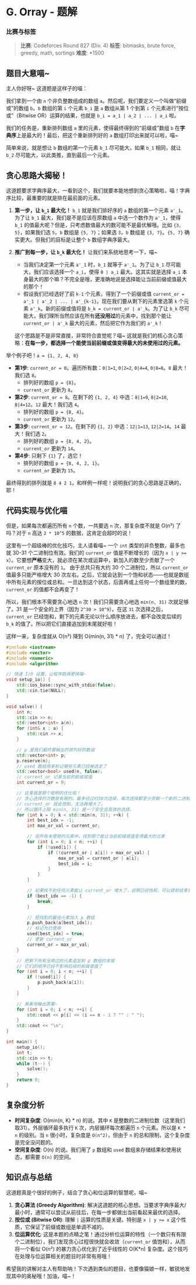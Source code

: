 # G. Orray - 题解

### 比赛与标签
> **比赛**: Codeforces Round 827 (Div. 4)
> **标签**: bitmasks, brute force, greedy, math, sortings
> **难度**: *1500

## 题目大意喵~
主人你好呀~ 这道题是这样子的喵：

我们拿到一个由 `n` 个非负整数组成的数组 `a`。然后呢，我们要定义一个叫做“前缀或”的数组 `b`。`b` 数组的第 `i` 个元素 `b_i` 是 `a` 数组从第 1 个到第 `i` 个元素进行“按位或”（Bitwise OR）运算的结果，也就是 `b_i = a_1 | a_2 | ... | a_i` 啦。

我们的任务是，重新排列数组 `a` 里的元素，使得最终得到的“前缀或”数组 `b` 在**字典序**上是最大的！最后，把这个重新排列好的 `a` 数组打印出来就可以啦，喵~

简单来说，就是想让 `b` 数组的第一个元素 `b_1` 尽可能大，如果 `b_1` 相同，就让 `b_2` 尽可能大，以此类推，直到最后一个元素。

## 贪心思路大揭秘！
这道题要求字典序最大，一看到这个，我们就要本能地想到贪心策略啦，喵！字典序比较，最重要的就是排在最前面的元素。

1.  **第一步，让 `b_1` 最大化！**
    `b_1` 就是我们排好序的 `a` 数组的第一个元素 `a'_1`。为了让 `b_1` 最大，我们是不是应该在原数组 `a` 中选一个数作为 `a'_1`，使得 `b_1` 的值最大呢？但是，只考虑数值最大的数可能不是最优解哦。比如 `{3, 5}`，如果我们选 `5`，`b` 数组是 `{5, 7}`；如果选 `3`，`b` 数组是 `{3, 7}`。`{5, 7}` 确实更大。但我们的目标是让整个 `b` 数组字典序最大。

2.  **推广到每一步，让 `b_k` 最大化！**
    让我们来系统地思考一下，喵~
    - 当我们决定第一个元素 `a'_1` 时，`b_1` 就等于 `a'_1`。为了让 `b_1` 尽可能大，我们应该选择一个 `a_i`，使得 `0 | a_i` 最大。这其实就是选择 `a_i` 本身最大的那个嘛？不完全是哦，更准确地说是选择能让当前前缀或值最大的那个！
    - 假设我们已经选好了前 `k-1` 个元素，得到了一个前缀或值 `current_or = a'_1 | a'_2 | ... | a'_{k-1}`。现在我们要从剩下的元素里选第 `k` 个元素 `a'_k`。新的前缀或值将是 `b_k = current_or | a'_k`。为了让 `b_k` 尽可能大，我们理所当然应该在所有**还没用过**的元素中，找到那个能让 `current_or | a'_k` 最大的元素，然后把它作为我们的 `a'_k`！

    这个思路是不是非常直接，非常符合直觉呢？喵~ 这就是我们的核心贪心策略：**在每一步，都选择一个能使当前前缀或值变得最大的未使用过的元素。**

举个例子吧！`a = {1, 2, 4, 8}`
- **第1步**: `current_or = 0`。遍历所有数：`0|1=1`, `0|2=2`, `0|4=4`, `0|8=8`。`8` 最大！我们选 `8`。
  - 排列好的数组 `p = {8}`。
  - `current_or` 更新为 `8`。
- **第2步**: `current_or = 8`。在剩下的 `{1, 2, 4}` 中选：`8|1=9`, `8|2=10`, `8|4=12`。`12` 最大！我们选 `4`。
  - 排列好的数组 `p = {8, 4}`。
  - `current_or` 更新为 `12`。
- **第3步**: `current_or = 12`。在剩下的 `{1, 2}` 中选：`12|1=13`, `12|2=14`。`14` 最大！我们选 `2`。
  - 排列好的数组 `p = {8, 4, 2}`。
  - `current_or` 更新为 `14`。
- **第4步**: 只剩下 `{1}` 了，选它！
  - 排列好的数组 `p = {8, 4, 2, 1}`。
  - `current_or` 更新为 `15`。

最终得到的排列就是 `8 4 2 1`，和样例一样呢！说明我们的贪心思路是正确的，耶！

## 代码实现与优化喵
但是，如果每次都遍历所有 `n` 个数，一共要选 `n` 次，那复杂度不就是 O(n²) 了吗？对于 `n` 高达 `2 * 10^5` 的数据，这肯定会超时的说！

这里有一个超级棒的优化技巧，主人请看喵~
一个 `int` 类型的非负整数，最多也就 30-31 个二进制位有效。我们的 `current_or` 值是不断增长的（因为 `x | y >= x`）。它要想**严格**变大，就必须在某次或运算中，新加入的数至少贡献了一个 `current_or` 原本没有的 `1`。
由于总共只有大约 30 个二进制位，所以 `current_or` 值最多只能严格增大 30 次左右。之后，它就会达到一个饱和状态——也就是数组中所有元素的按位或总和。一旦达到这个状态，后面再或上任何一个数组里的数，`current_or` 的值都不会再变了！

所以，我们根本不需要贪心地选 `n` 次！我们只需要贪心地选 `min(n, 31)` 次就足够了。31 是一个安全的上界（因为 `2^30 > 10^9`）。在这 `31` 次选择之后，`current_or` 已经饱和，剩下的元素无论以什么顺序放进去，都不会改变后续的 `b_k` 的值了。所以把它们直接追加到末尾就好啦！

这样一来，复杂度就从 O(n²) 降到 O(min(n, 31) * n) 了，完全可以通过！

```cpp
#include <iostream>
#include <vector>
#include <numeric>
#include <algorithm>

// 快速 I/O 设置，让程序跑得更快喵~
void setup_io() {
    std::ios_base::sync_with_stdio(false);
    std::cin.tie(NULL);
}

void solve() {
    int n;
    std::cin >> n;
    std::vector<int> a(n);
    for (int& x : a) {
        std::cin >> x;
    }

    // p 是我们最终要输出的排列好的数组
    std::vector<int> p;
    p.reserve(n);
    // used 数组用来标记哪些元素已经被选走了
    std::vector<bool> used(n, false);
    // current_or 记录当前的前缀或值
    int current_or = 0;

    // 这里就是那个聪明的优化啦！
    // 贪心选择的次数是有限的。最多经过约30次选择，每次选择都至少贡献一个新的二进制位，
    // current_or 就会饱和，无法再增大了。
    // 所以循环上限 min(n, 31) 是一个安全且高效的选择。
    for (int k = 0; k < std::min(n, 31); ++k) {
        int best_idx = -1;
        int max_or_val = current_or;

        // 在所有未使用的元素中，找到那个能让当前前缀或值变得最大的元素
        for (int i = 0; i < n; ++i) {
            if (!used[i]) {
                if ((current_or | a[i]) > max_or_val) {
                    max_or_val = current_or | a[i];
                    best_idx = i;
                }
            }
        }

        // 如果找不到任何元素能让 current_or 增大了，说明已经饱和，可以提前结束贪心选择
        if (best_idx == -1) {
            break;
        }

        // 把找到的最佳元素加入 p 数组
        p.push_back(a[best_idx]);
        // 标记为已使用
        used[best_idx] = true;
        // 更新 current_or
        current_or = max_or_val;
    }

    // 把剩下所有没用过的元素追加到 p 数组的末尾
    // 它们的顺序已经不影响后续的前缀或值了
    for (int i = 0; i < n; ++i) {
        if (!used[i]) {
            p.push_back(a[i]);
        }
    }

    // 美美地输出答案~
    for (int i = 0; i < n; ++i) {
        std::cout << p[i] << (i == n - 1 ? "" : " ");
    }
    std::cout << "\n";
}

int main() {
    setup_io();
    int t;
    std::cin >> t;
    while (t--) {
        solve();
    }
    return 0;
}
```

## 复杂度分析
- **时间复杂度**: O(min(n, K) * n) 的说。其中 `K` 是整数的二进制位数（这里我们取31）。外层循环最多执行 `K` 次，内层循环每次都遍历 `n` 个元素。所以是 `K * n` 的级别。当 `n` 很小时，复杂度是 `O(n^2)`，但由于 `n` 的总和限制，这个复杂度是完全没问题的。
- **空间复杂度**: O(n) 的说。我们用了 `p` 数组和 `used` 数组来存储结果和使用状态，都需要 `O(n)` 的空间。

## 知识点与总结
这道题真是个很好的例子，结合了贪心和位运算的智慧呢，喵~

1.  **贪心算法 (Greedy Algorithm)**: 解决这道题的核心思想。当要求字典序最大/最小时，通常可以尝试从前往后，在每一步都做出当前看起来最优的选择。
2.  **按位或 (Bitwise OR)**: 理解 `|` 运算的性质是关键。特别是 `x | y >= x` 这个性质，它保证了前缀或数组是单调不减的。
3.  **位运算优化**: 这是本题的点睛之笔！通过分析位运算的特性（一个数只有有限个二进制位），我们发现贪心过程很快就会收敛（`current_or` 值饱和），从而将一个看似 O(n²) 的暴力贪心优化到了近乎线性的 O(K*n) 复杂度。这个技巧在处理与位运算相关的题目时非常有用哦！

希望我的讲解对主人有帮助呐！下次遇到类似的题目，也要像猫娘一样，敏锐地发现其中的奥秘哦！加油，喵~！